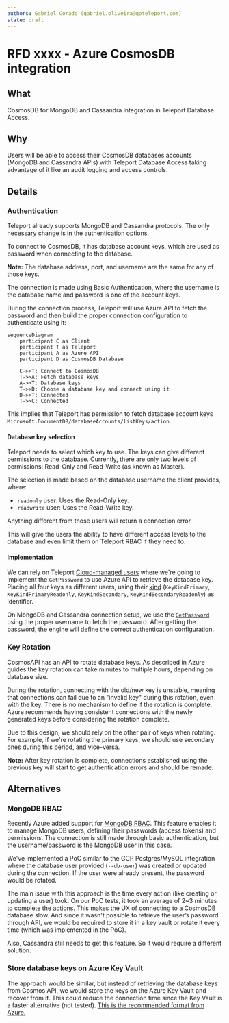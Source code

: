 ```yaml
---
authors: Gabriel Corado (gabriel.oliveira@goteleport.com)
state: draft
---
```


# RFD xxxx - Azure CosmosDB integration

## What

CosmosDB for MongoDB and Cassandra integration in Teleport Database Access.

## Why

Users will be able to access their CosmosDB databases accounts (MongoDB and
Cassandra APIs) with Teleport Database Access taking advantage of it like an
audit logging and access controls.

## Details

### Authentication

Teleport already supports MongoDB and Cassandra protocols. The only necessary
change is in the authentication options.

To connect to CosmosDB, it has database account keys, which are used as
password when connecting to the database.

**Note:** The database address, port, and username are the same for any of those
keys.

The connection is made using Basic Authentication, where the username is the
database name and password is one of the account keys.

During the connection process, Teleport will use Azure API to fetch the password
and then build the proper connection configuration to authenticate using it:

```mermaid
sequenceDiagram
    participant C as Client
    participant T as Teleport
    participant A as Azure API
    participant D as CosmosDB Database

    C->>T: Connect to CosmosDB
    T->>A: Fetch database keys
    A->>T: Database keys
    T->>D: Choose a database key and connect using it
    D->>T: Connected
    T->>C: Connected
```

This implies that Teleport has permission to fetch database account keys
`Microsoft.DocumentDB/databaseAccounts/listKeys/action`.

#### Database key selection
Teleport needs to select which key to use. The keys can give different permissions
to the database. Currently, there are only two levels of permissions: Read-Only
and Read-Write (as known as Master).

The selection is made based on the database username the client provides, where:
* `readonly` user: Uses the Read-Only key.
* `readwrite` user: Uses the Read-Write key.

Anything different from those users will return a connection error.

This will give the users the ability to have different access levels to the
database and even limit them on Teleport RBAC if they need to.

#### Implementation
We can rely on Teleport [Cloud-managed users](https://github.com/gravitational/teleport/blob/master/lib/srv/db/cloud/users/user.go#L31)
where we're going to implement the `GetPassword` to use Azure API to retrieve
the database key. Placing all four keys as different users, using their [kind](https://pkg.go.dev/github.com/Azure/azure-sdk-for-go/sdk/resourcemanager/cosmos/armcosmos#KeyKind)
(`KeyKindPrimary`, `KeyKindPrimaryReadonly`, `KeyKindSecondary`,
`KeyKindSecondaryReadonly`) as identifier.

On MongoDB and Cassandra connection setup, we use the [`GetPassword`](https://github.com/gravitational/teleport/blob/master/lib/srv/db/cloud/users/users.go#L120)
using the proper username to fetch the password. After getting the password,
the engine will define the correct authentication configuration.

### Key Rotation
CosmosAPI has an API to rotate database keys. As described in Azure guides the
key rotation can take minutes to multiple hours, depending on database size.

During the rotation, connecting with the old/new key is unstable, meaning that
connections can fail due to an "invalid key" during this rotation, even with the
key. There is no mechanism to define if the rotation is complete. Azure
recommends having consistent connections with the newly generated keys before
considering the rotation complete.

Due to this design, we should rely on the other pair of keys when rotating. For
example, if we're rotating the primary keys, we should use secondary ones during
this period, and vice-versa.

**Note:** After key rotation is complete, connections established using the
previous key will start to get authentication errors and should be remade.

## Alternatives

### MongoDB RBAC
Recently Azure added support for [MongoDB RBAC](https://learn.microsoft.com/en-us/azure/cosmos-db/mongodb/how-to-setup-rbac).
This feature enables it to manage MongoDB users, defining their passwords
(access tokens) and permissions. The connection is still made through basic
authentication, but the username/password is the MongoDB user in this case.

We've implemented a PoC similar to the GCP Postgres/MySQL integration where the
database user provided (`--db-user`) was created or updated during the
connection. If the user were already present, the password would be rotated.

The main issue with this approach is the time every action (like creating or 
updating a user) took. On our PoC tests, it took an average of 2~3 minutes to
complete the actions. This makes the UX of connecting to a CosmosDB database
slow. And since it wasn't possible to retrieve the user’s password through API,
we would be required to store it in a key vault or rotate it every time
(which was implemented in the PoC).

Also, Cassandra still needs to get this feature. So it would require a different
solution.

### Store database keys on Azure Key Vault
The approach would be similar, but instead of retrieving the database keys from
Cosmos API, we would store the keys on the Azure Key Vault and recover from it.
This could reduce the connection time since the Key Vault is a faster
alternative (not tested). [This is the recommended format from Azure.](https://learn.microsoft.com/en-us/azure/cosmos-db/store-credentials-key-vault)
